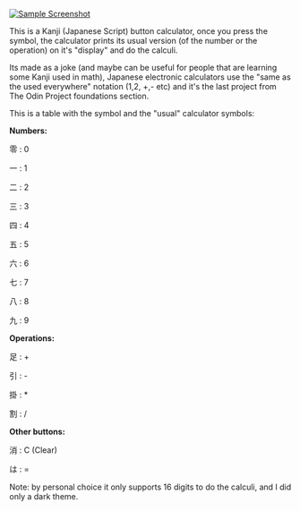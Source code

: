 [![Sample Screenshot](https://i.postimg.cc/44HZ1sLq/Screenshot-from-2023-04-11-17-07-30.png)](https://postimg.cc/HjmfYDC9)

This is a Kanji (Japanese Script) button calculator, once you press the symbol, the calculator prints its usual version (of the number or the operation) on it's "display" and do the calculi.

Its made as a joke (and maybe can be useful for people that are learning some Kanji used in math), Japanese electronic calculators use the "same as the used everywhere" notation (1,2, +,- etc) and it's the last project from The Odin Project foundations section.

This is a table with the symbol and the "usual" calculator symbols:

**Numbers:**

零 : 0


一 : 1


二 : 2


三 : 3


四 : 4


五 : 5


六 : 6


七 : 7


八 : 8


九 : 9

**Operations:**

足 : +


引 : -


掛 : *


割 : /

**Other buttons:**

消 : C (Clear)


は : =

Note: by personal choice it only supports 16 digits to do the calculi, and I did only a dark theme.